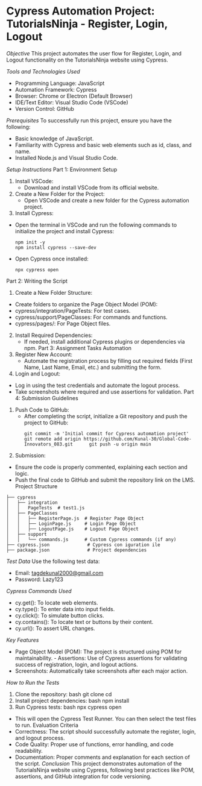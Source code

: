 #  **Cypress Automation Project: TutorialsNinja - Register, Login, Logout**
 
*Objective* 
This project automates the user flow for Register, Login, and Logout functionality on the TutorialsNinja website using Cypress. 

*Tools and Technologies Used*  
-	Programming Language: JavaScript 
-	Automation Framework: Cypress 
-	Browser: Chrome or Electron (Default Browser) 
-	IDE/Text Editor: Visual Studio Code (VSCode) 
-	Version Control: GitHub 
     
*Prerequisites* 
To successfully run this project, ensure you have the following: 
-	Basic knowledge of JavaScript. 
-	Familiarity with Cypress and basic web elements such as id, class, and name. 
-	Installed Node.js and Visual Studio Code. 

*Setup Instructions* 
Part 1: Environment Setup 
1. Install VSCode: 
   - Download and install VSCode from its official website. 
2. Create a New Folder for the Project: 
   - Open VSCode and create a new folder for the Cypress automation project. 
3. Install Cypress: 
-	Open the terminal in VSCode and run the following commands to initialize the project and install Cypress: 
     ``` 
     npm init -y 
     npm install cypress --save-dev 
     ``` 
-	Open Cypress once installed: 
     ``` 
     npx cypress open 
     ``` 
Part 2: Writing the Script 
1. Create a New Folder Structure: 
-	Create folders to organize the Page Object Model (POM): 
-	cypress/integration/PageTests: For test cases. 
-	cypress/support/PageClasses: For commands and functions. 
-	cypress/pages/: For Page Object files. 
 
2. Install Required Dependencies: 
   - If needed, install additional Cypress plugins or dependencies via npm. 
Part 3: Assignment Tasks Automation 
1. Register New Account: 
   - Automate the registration process by filling out required fields (First Name, Last Name, Email, etc.) and submitting the form. 
2. Login and Logout: 
-	Log in using the test credentials and automate the logout process. 
-	Take screenshots where required and use assertions for validation. 
Part 4: Submission Guidelines 
1. Push Code to GitHub: 
   - After completing the script, initialize a Git repository and push the project to GitHub: 
     ```      git init      git add . 
     git commit -m 'Initial commit for Cypress automation project'      git remote add origin https://github.com/Kunal-30/Global-Code-Innovators_083.git      git push -u origin main 
     ``` 
2. Submission: 
-	Ensure the code is properly commented, explaining each section and logic. 
-	Push the final code to GitHub and submit the repository link on the LMS. 
Project Structure 
``` 
├── cypress 
│   ├── integration 
│   │   PageTests  # test1.js 
│   ├── PageClasses 
│   │   ├── RegisterPage.js  # Register Page Object 
│   │   ├── LoginPage.js     # Login Page Object 
│   │   ├── LogoutPage.js    # Logout Page Object 
│   ├── support 
│   │   └── commands.js      # Custom Cypress commands (if any) 
├── cypress.json              # Cypress con iguration ile 
├── package.json              # Project dependencies 
``` 
*Test Data* 
Use the following test data: 
-	Email: tagdekunal2000@gmail.com 
-	Password: Lazy123 

*Cypress Commands Used* 
-	cy.get(): To locate web elements. 
-	cy.type(): To enter data into input fields. 
-	cy.click(): To simulate button clicks. 
-	cy.contains(): To locate text or buttons by their content. 
-	cy.url(): To assert URL changes. 

*Key Features* 
-	Page Object Model (POM): The project is structured using POM for maintainability. - Assertions: Use of Cypress assertions for validating success of registration, login, and logout actions. 
-	Screenshots: Automatically take screenshots after each major action. 

*How to Run the Tests* 
1.	Clone the repository: bash    git clone <repository-url>    cd <project-folder> 
2.	Install project dependencies: bash    npm install 
3.	Run Cypress tests: bash 
   npx cypress open
  	 
   - This will open the Cypress Test Runner. You can then select the test files to run. 
Evaluation Criteria 
-	Correctness: The script should successfully automate the register, login, and logout process. 
-	Code Quality: Proper use of functions, error handling, and code readability. 
-	Documentation: Proper comments and explanation for each section of the script. 
*Conclusion* 
This project demonstrates automation of the TutorialsNinja website using Cypress, following best practices like POM, assertions, and GitHub integration for code versioning. 

